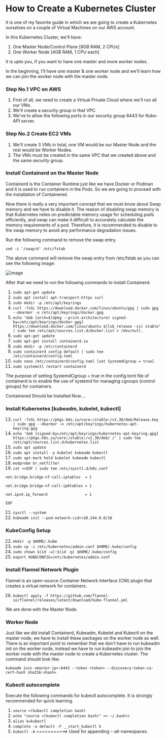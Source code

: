 # How to Create a Kubernetes Cluster

It is one of my favorite guide in which we are going to create a Kubernetes ourselves on a couple of Virtual Machines on our AWS account.

In this Kubernetes Cluster, we'll have:

1. One Master Node/Control Plane [8GB RAM, 2 CPUs]
2. One Worker Node [4GB RAM, 1 CPU each]

It is upto you, if you want to have one master and more worker nodes.

In the beginning, I'll have one master & one worker node and we'll learn how we can join the worker node with the master node.


### Step No.1 VPC on AWS

1. First of all, we need to create a Virtual Private Cloud where we'll run all our VMs.
2. We'll create a security group in that VPC.
3. We've to allow the following ports in our security group 6443 for Kube-API server.


### Step No.2 Create EC2 VMs

1. We'll create 3 VMs in total, one VM would be our Master Node and the rest would be Worker Nodes.
2. The VMs must be created in the same VPC that we created above and the same security group.

### Install Containerd on the Master Node 

Containerd is the Container Runtime just like we have Docker or Podman and it is used to run containers in the Pods. So we are going to proceed with the installation of Containered.

Now there is really a very important concept that we must know about Swap memory and we have to disable it. The reason of disabling swap memory is that Kubernetes relies on predictable memory usage for scheduling pods efficiently, and swap can make it difficult to accurately calculate the memory requirements of a pod. Therefore, it is recommended to disable to the swap memory to avoid any performance degradation issues.

Run the following command to remove the swap entry.

`sed -i '/swap/d' /etc/fstab`

The above command will remove the swap entry from /etc/fstab as you can see the following image:

![image](https://user-images.githubusercontent.com/21220549/218764601-77bf10ec-15e9-4cad-9e76-781cb31ab315.png)

After that we need to run the following commands to install Containerd:

1. `sudo apt-get update`
2. `sudo apt install apt-transport-https curl`
3. `sudo mkdir -p /etc/apt/keyrings`
4. `curl -fsSL https://download.docker.com/linux/ubuntu/gpg | sudo gpg --dearmor -o /etc/apt/keyrings/docker.gpg`
5. `echo "deb [arch=$(dpkg --print-architecture) signed-by=/etc/apt/keyrings/docker.gpg] https://download.docker.com/linux/ubuntu $(lsb_release -cs) stable" | sudo tee /etc/apt/sources.list.d/docker.list > /dev/null.`
6. `sudo apt-get update`
7. `sudo apt-get install containerd.io`
8. `sudo mkdir -p /etc/containerd`
9. `sudo containerd config default | sudo tee /etc/containerd/config.toml`
10. `sudo nano /etc/containerd/config.toml [set SystemdCgroup = true]`
11. `sudo systemctl restart containerd`


The purpose of setting SystemdCgroup = true in the config.toml file of containerd is to enable the use of systemd for managing cgroups (control groups) for containers.

Containered Should be Installed Now....


### Install Kubernetes [kubeadm, kubelet, kubectl]

13. `curl -fsSL https://pkgs.k8s.io/core:/stable:/v1.30/deb/Release.key | sudo gpg --dearmor -o /etc/apt/keyrings/kubernetes-apt-keyring.gpg`
14. `echo 'deb [signed-by=/etc/apt/keyrings/kubernetes-apt-keyring.gpg] https://pkgs.k8s.io/core:/stable:/v1.30/deb/ /' | sudo tee /etc/apt/sources.list.d/kubernetes.list`
15. `sudo apt update`
16. `sudo apt install -y kubelet kubeadm kubectl`
17. `sudo apt-mark hold kubelet kubeadm kubectl`
18. `modprobe br_netfilter`
19. `cat <<EOF | sudo tee /etc/sysctl.d/k8s.conf`

`net.bridge.bridge-nf-call-iptables  = 1`

`net.bridge.bridge-nf-call-ip6tables = 1`

`net.ipv4.ip_forward                 = 1`

`EOF`

21. `sysctl --system`
22.  `kubeadm init --pod-network-cidr=10.244.0.0/16`

### KubeConfig Setup

22. `mkdir -p $HOME/.kube`
23. `sudo cp -i /etc/kubernetes/admin.conf $HOME/.kube/config`
24. `sudo chown $(id -u):$(id -g) $HOME/.kube/config`
25. `export KUBECONFIG=/etc/kubernetes/admin.conf`

### Install Flannel Network Plugin

Flannel is an open-source Container Network Interface (CNI) plugin that creates a virtual network for containers.

26. `kubectl apply -f https://github.com/flannel-io/flannel/releases/latest/download/kube-flannel.yml`

We are done with the Master Node.

### Worker Node

Just like we did install Containerd, Kubeadm, Kubelet and Kubectl on the master node, we have to install these packages on the worker node as well. There is an important point to remember that we don't have to run kubeadm init on the worker node, instead we have to run kubeadm join to join the worker node with the master node to create a Kubernetes cluster. The command should look like:

`kubeadm join <master-ip>:6443 --token <token> --discovery-token-ca-cert-hash sha256:<hash>`

### Kubectl autocomplete

Execute the following commands for kubectl autocomplete. It is strongly recommended for quick learning.

1. `source <(kubectl completion bash)`
2. `echo "source <(kubectl completion bash)" >> ~/.bashrc`
3. `alias k=kubectl`
4. `complete -o default -F __start_kubectl k`
5. `kubectl -A`        ===========>    Used for appending --all-namespaces.
